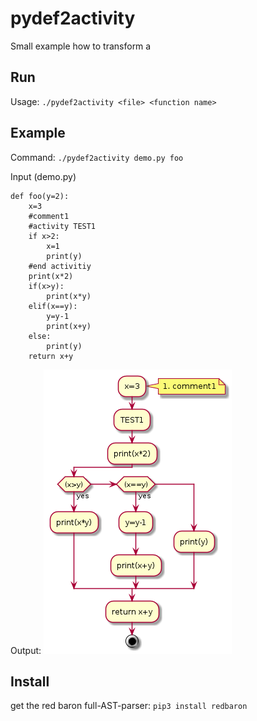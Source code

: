 # pydef2activity

Small example how to transform a 

## Run

Usage: ```./pydef2activity <file> <function name>```

## Example

Command: ```./pydef2activity demo.py foo```

Input (demo.py)
```
def foo(y=2):
    x=3
    #comment1
    #activity TEST1
    if x>2:
        x=1
        print(y)
    #end activitiy
    print(x*2)
    if(x>y):
        print(x*y)
    elif(x==y):
        y=y-1
        print(x+y)        
    else:
        print(y)
    return x+y
```
Output: ![Example output for demo.py](foo.png?raw=true)

## Install

get the red baron full-AST-parser: ```pip3 install redbaron```
